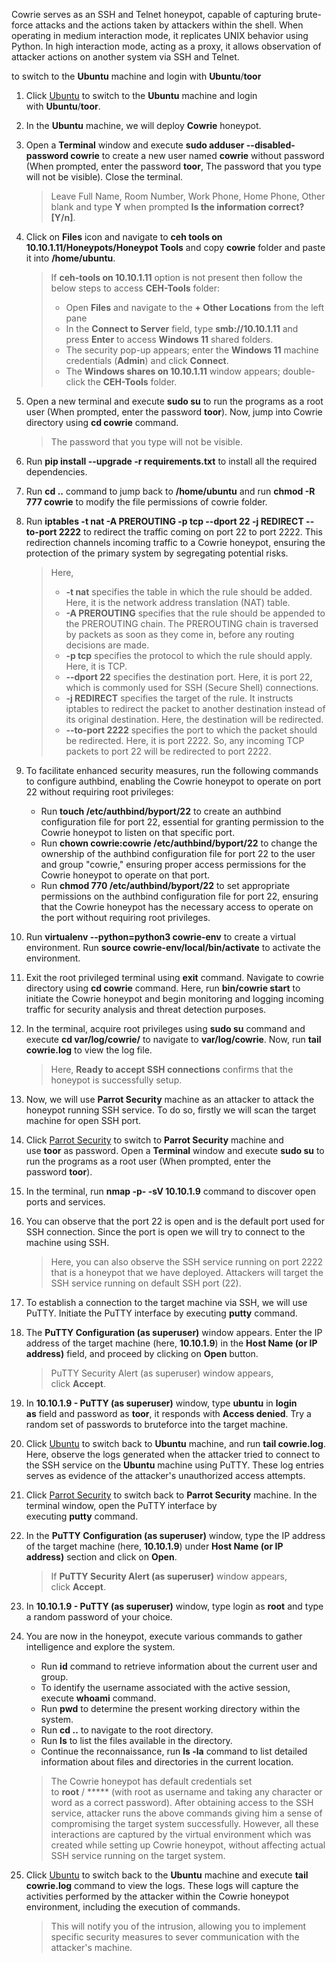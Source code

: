
Cowrie serves as an SSH and Telnet honeypot, capable of capturing brute-force attacks and the actions taken by attackers within the shell. When operating in medium interaction mode, it replicates UNIX behavior using Python. In high interaction mode, acting as a proxy, it allows observation of attacker actions on another system via SSH and Telnet.

to switch to the **Ubuntu** machine and login with **Ubuntu**/**toor**

1. Click [Ubuntu](https://labclient.labondemand.com/Instructions/694ed99e-95e9-490a-beb4-8989eb3d4e43#) to switch to the **Ubuntu** machine and login with **Ubuntu**/**toor**.
    
2. In the **Ubuntu** machine, we will deploy **Cowrie** honeypot.
    
3. Open a **Terminal** window and execute **sudo adduser --disabled-password cowrie** to create a new user named **cowrie** without password (When prompted, enter the password **toor**, The password that you type will not be visible). Close the terminal.
    
    > Leave Full Name, Room Number, Work Phone, Home Phone, Other blank and type **Y** when prompted **Is the information correct? [Y/n]**.
        
4. Click on **Files** icon and navigate to **ceh tools on 10.10.1.11/Honeypots/Honeypot Tools** and copy **cowrie** folder and paste it into **/home/ubuntu**.
    
    > If **ceh-tools on 10.10.1.11** option is not present then follow the below steps to access **CEH-Tools** folder:
    > 
    > - Open **Files** and navigate to the **+ Other Locations** from the left pane
    > - In the **Connect to Server** field, type **smb://10.10.1.11** and press **Enter** to access **Windows 11** shared folders.
    > - The security pop-up appears; enter the **Windows 11** machine credentials (**Admin**) and click **Connect**.
    > - The **Windows shares on 10.10.1.11** window appears; double-click the **CEH-Tools** folder.
       
    
5. Open a new terminal and execute **sudo su** to run the programs as a root user (When prompted, enter the password **toor**). Now, jump into Cowrie directory using **cd cowrie** command.
    
    > The password that you type will not be visible.
    
6. Run **pip install --upgrade -r requirements.txt** to install all the required dependencies.
        
    
7. Run **cd ..** command to jump back to **/home/ubuntu** and run **chmod -R 777 cowrie** to modify the file permissions of cowrie folder.
    
8. Run **iptables -t nat -A PREROUTING -p tcp --dport 22 -j REDIRECT --to-port 2222** to redirect the traffic coming on port 22 to port 2222. This redirection channels incoming traffic to a Cowrie honeypot, ensuring the protection of the primary system by segregating potential risks.
    
    > Here,
    > 
    > - **-t nat** specifies the table in which the rule should be added. Here, it is the network address translation (NAT) table.
    > - **-A PREROUTING** specifies that the rule should be appended to the PREROUTING chain. The PREROUTING chain is traversed by packets as soon as they come in, before any routing decisions are made.
    > - **-p tcp** specifies the protocol to which the rule should apply. Here, it is TCP.
    > - **--dport 22** specifies the destination port. Here, it is port 22, which is commonly used for SSH (Secure Shell) connections.
    > - **-j REDIRECT** specifies the target of the rule. It instructs iptables to redirect the packet to another destination instead of its original destination. Here, the destination will be redirected.
    > - **--to-port 2222** specifies the port to which the packet should be redirected. Here, it is port 2222. So, any incoming TCP packets to port 22 will be redirected to port 2222.

    
9. To facilitate enhanced security measures, run the following commands to configure authbind, enabling the Cowrie honeypot to operate on port 22 without requiring root privileges:
    
    - Run **touch /etc/authbind/byport/22** to create an authbind configuration file for port 22, essential for granting permission to the Cowrie honeypot to listen on that specific port.
    - Run **chown cowrie:cowrie /etc/authbind/byport/22** to change the ownership of the authbind configuration file for port 22 to the user and group "cowrie," ensuring proper access permissions for the Cowrie honeypot to operate on that port.
    - Run **chmod 770 /etc/authbind/byport/22** to set appropriate permissions on the authbind configuration file for port 22, ensuring that the Cowrie honeypot has the necessary access to operate on the port without requiring root privileges.
    
    
10. Run **virtualenv --python=python3 cowrie-env** to create a virtual environment. Run **source cowrie-env/local/bin/activate** to activate the environment.
        
    
11. Exit the root privileged terminal using **exit** command. Navigate to cowrie directory using **cd cowrie** command. Here, run **bin/cowrie start** to initiate the Cowrie honeypot and begin monitoring and logging incoming traffic for security analysis and threat detection purposes.
    
    
12. In the terminal, acquire root privileges using **sudo su** command and execute **cd var/log/cowrie/** to navigate to **var/log/cowrie**. Now, run **tail cowrie.log** to view the log file.
    
    > Here, **Ready to accept SSH connections** confirms that the honeypot is successfully setup.
    
    
13. Now, we will use **Parrot Security** machine as an attacker to attack the honeypot running SSH service. To do so, firstly we will scan the target machine for open SSH port.
    
14. Click [Parrot Security](https://labclient.labondemand.com/Instructions/694ed99e-95e9-490a-beb4-8989eb3d4e43#) to switch to **Parrot Security** machine and use **toor** as password. Open a **Terminal** window and execute **sudo su** to run the programs as a root user (When prompted, enter the password **toor**).
    
15. In the terminal, run **nmap -p- -sV 10.10.1.9** command to discover open ports and services.
    
16. You can observe that the port 22 is open and is the default port used for SSH connection. Since the port is open we will try to connect to the machine using SSH.
    
    > Here, you can also observe the SSH service running on port 2222 that is a honeypot that we have deployed. Attackers will target the SSH service running on default SSH port (22).
        
    
17. To establish a connection to the target machine via SSH, we will use PuTTY. Initiate the PuTTY interface by executing **putty** command.
    
    
    
18. The **PuTTY Configuration (as superuser)** window appears. Enter the IP address of the target machine (here, **10.10.1.9**) in the **Host Name (or IP address)** field, and proceed by clicking on **Open** button.
    
    > PuTTY Security Alert (as superuser) window appears, click **Accept**.
    
    
    
19. In **10.10.1.9 - PuTTY (as superuser)** window, type **ubuntu** in **login as** field and password as **toor**, it responds with **Access denied**. Try a random set of passwords to bruteforce into the target machine.
    
    
    
20. Click [Ubuntu](https://labclient.labondemand.com/Instructions/694ed99e-95e9-490a-beb4-8989eb3d4e43#) to switch back to **Ubuntu** machine, and run **tail cowrie.log**. Here, observe the logs generated when the attacker tried to connect to the SSH service on the **Ubuntu** machine using PuTTY. These log entries serves as evidence of the attacker's unauthorized access attempts.
    
    
21. Click [Parrot Security](https://labclient.labondemand.com/Instructions/694ed99e-95e9-490a-beb4-8989eb3d4e43#) to switch back to **Parrot Security** machine. In the terminal window, open the PuTTY interface by executing **putty** command.
    
22. In the **PuTTY Configuration (as superuser)** window, type the IP address of the target machine (here, **10.10.1.9**) under **Host Name (or IP address)** section and click on **Open**.
    
    > If **PuTTY Security Alert (as superuser)** window appears, click **Accept**.
    
23. In **10.10.1.9 - PuTTY (as superuser)** window, type login as **root** and type a random password of your choice.
    
    
24. You are now in the honeypot, execute various commands to gather intelligence and explore the system.
    
    - Run **id** command to retrieve information about the current user and group.
    - To identify the username associated with the active session, execute **whoami** command.
    - Run **pwd** to determine the present working directory within the system.
    - Run **cd ..** to navigate to the root directory.
    - Run **ls** to list the files available in the directory.
    - Continue the reconnaissance, run **ls -la** command to list detailed information about files and directories in the current location.
    
    > The Cowrie honeypot has default credentials set to **root** / ***** (with root as username and taking any character or word as a correct password). After obtaining access to the SSH service, attacker runs the above commands giving him a sense of compromising the target system successfully. However, all these interactions are captured by the virtual environment which was created while setting up Cowrie honeypot, without affecting actual SSH service running on the target system.
    
    
25. Click [Ubuntu](https://labclient.labondemand.com/Instructions/694ed99e-95e9-490a-beb4-8989eb3d4e43#) to switch back to the **Ubuntu** machine and execute **tail cowrie.log** command to view the logs. These logs will capture the activities performed by the attacker within the Cowrie honeypot environment, including the execution of commands.
    
    
    > This will notify you of the intrusion, allowing you to implement specific security measures to sever communication with the attacker's machine.